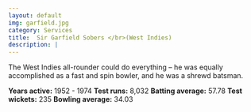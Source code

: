 ```yaml
---
layout: default
img: garfield.jpg
category: Services
title:  Sir Garfield Sobers </br>(West Indies)
description: |
---
```

The West Indies all-rounder could do everything – he was equally accomplished as a fast and spin bowler, and he was a shrewd batsman.

<b>Years active:</b> 1952 - 1974
<b>Test runs:</b> 8,032
<b>Batting average:</b> 57.78
<b>Test wickets:</b> 235
<b>Bowling average:</b> 34.03